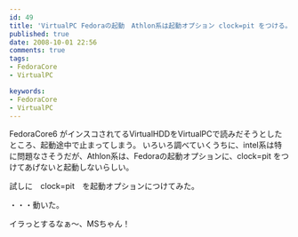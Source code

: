 ```yaml
---
id: 49
title: 'VirtualPC Fedoraの起動　Athlon系は起動オプション clock=pit をつける。'
published: true
date: 2008-10-01 22:56
comments: true
tags:
- FedoraCore
- VirtualPC

keywords:
- FedoraCore
- VirtualPC
---
```

FedoraCore6 がインスコされてるVirtualHDDをVirtualPCで読みだそうとしたところ、起動途中で止まってしまう。
いろいろ調べていくうちに、intel系は特に問題なさそうだが、Athlon系は、Fedoraの起動オプションに、clock=pit をつけてあげないと起動しないらしい。

試しに　clock=pit　を起動オプションにつけてみた。

・・・動いた。

イラっとするなぁ～、MSちゃん！
